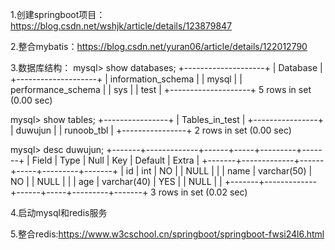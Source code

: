 1.创建springboot项目：https://blog.csdn.net/wshjk/article/details/123879847

2.整合mybatis：https://blog.csdn.net/yuran06/article/details/122012790

3.数据库结构：
mysql> show databases;
+--------------------+
| Database           |
+--------------------+
| information_schema |
| mysql              |
| performance_schema |
| sys                |
| test               |
+--------------------+
5 rows in set (0.00 sec)

mysql> show tables;
+----------------+
| Tables_in_test |
+----------------+
| duwujun        |
| runoob_tbl     |
+----------------+
2 rows in set (0.00 sec)

mysql> desc duwujun;
+-------+-------------+------+-----+---------+-------+
| Field | Type        | Null | Key | Default | Extra |
+-------+-------------+------+-----+---------+-------+
| id    | int         | NO   |     | NULL    |       |
| name  | varchar(50) | NO   |     | NULL    |       |
| age   | varchar(40) | YES  |     | NULL    |       |
+-------+-------------+------+-----+---------+-------+
3 rows in set (0.02 sec)

4.启动mysql和redis服务

5.整合redis:https://www.w3cschool.cn/springboot/springboot-fwsi24l6.html